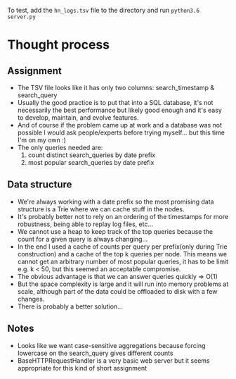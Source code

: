 To test, add the `hn_logs.tsv` file to the directory and run `python3.6 server.py`

# Thought process

## Assignment
- The TSV file looks like it has only two columns: search_timestamp & search_query
- Usually the good practice is to put that into a SQL database, it's not necessarily the best performance but likely good enough and it's easy to develop, maintain, and evolve features.
- And of course if the problem came up at work and a database was not possible I would ask people/experts before trying myself... but this time I'm on my own :) 
- The only queries needed are:
  1. count distinct search_queries by date prefix 
  2. most popular search_queries by date prefix
  
## Data structure
- We're always working with a date prefix so the most promising data structure is a Trie where we can cache stuff in the nodes.
- It's probably better not to rely on an ordering of the timestamps for more robustness, being able to replay log files, etc...  
- We cannot use a heap to keep track of the top queries because the count for a given query is always changing...
- In the end I used a cache of counts per query per prefix(only during Trie construction) and a cache of the top k queries per node. 
  This means we cannot get an arbitrary number of most popular queries, it has to be limit e.g. k < 50, but this seemed an acceptable compromise.
- The obvious advantage is that we can answer queries quickly => O(1)
- But the space complexity is large and it will run into memory problems at scale, although part of the data could be offloaded to disk with a few changes.
- There is probably a better solution...

## Notes
- Looks like we want case-sensitive aggregations because forcing lowercase on the search_query gives different counts
- BaseHTTPRequestHandler is a very basic web server but it seems appropriate for this kind of short assignment
